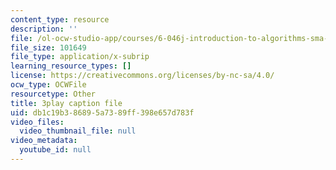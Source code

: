 ```yaml
---
content_type: resource
description: ''
file: /ol-ocw-studio-app/courses/6-046j-introduction-to-algorithms-sma-5503-fall-2005/db1c19b386895a7389ff398e657d783f_cJOHERGcGm4.vtt
file_size: 101649
file_type: application/x-subrip
learning_resource_types: []
license: https://creativecommons.org/licenses/by-nc-sa/4.0/
ocw_type: OCWFile
resourcetype: Other
title: 3play caption file
uid: db1c19b3-8689-5a73-89ff-398e657d783f
video_files:
  video_thumbnail_file: null
video_metadata:
  youtube_id: null
---
```

